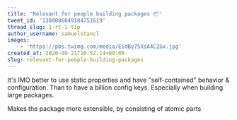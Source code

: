 ```yaml
---
title: 'Relevant for people building packages 📦'
tweet_id: '1308086649184751619'
thread_slug: 1-rt-1-tip
author_username: samuelstancl
images:
    - 'https://pbs.twimg.com/media/EidBy75XsA4CZGx.jpg'
created_at: 2020-09-21T16:52:14+00:00
slug: relevant-for-people-building-packages
---
```


It's IMO better to use static properties and have "self-contained" behavior &amp; configuration. Than to have a billion config keys. Especially when building large packages.

Makes the package more extensible, by consisting of atomic parts